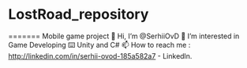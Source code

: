 # LostRoad_repository
=======
Mobile game project
👋 Hi, I’m @SerhiiOvD
👀 I’m interested in Game Developing
⌨️ Unity and C#
📫 How to reach me : http://linkedin.com/in/serhii-ovod-185a582a7 - Linkedln.
